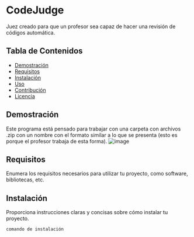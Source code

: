 # CodeJudge

Juez creado para que un profesor sea capaz de hacer una revisión de códigos automática.

## Tabla de Contenidos

- [Demostración](#demostración)
- [Requisitos](#requisitos)
- [Instalación](#instalación)
- [Uso](#uso)
- [Contribución](#contribución)
- [Licencia](#licencia)

## Demostración

Este programa está pensado para trabajar con una carpeta con archivos .zip con un nombre con el formato similar a lo que se presenta (esto es porque el profesor trabaja de esta forma).
![image](https://github.com/Pollux02/CodeJudge/assets/62532201/b8b2b19f-ba70-4d72-9aef-f07d1d5ad25e)


## Requisitos

Enumera los requisitos necesarios para utilizar tu proyecto, como software, bibliotecas, etc.

## Instalación

Proporciona instrucciones claras y concisas sobre cómo instalar tu proyecto.

```bash
comando de instalación

